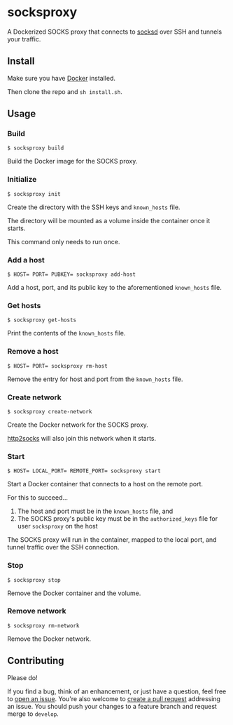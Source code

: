 # socksproxy

A Dockerized SOCKS proxy that connects to [socksd](https://github.com/zbo14/socksd) over SSH and tunnels your traffic.

## Install

Make sure you have [Docker](https://docs.docker.com/install/) installed.

Then clone the repo and `sh install.sh`.

## Usage

### Build

`$ socksproxy build`

Build the Docker image for the SOCKS proxy.

### Initialize

`$ socksproxy init`

Create the directory with the SSH keys and `known_hosts` file.

The directory will be mounted as a volume inside the container once it starts.

This command only needs to run once.

### Add a host

`$ HOST= PORT= PUBKEY= socksproxy add-host`

Add a host, port, and its public key to the aforementioned `known_hosts` file.

### Get hosts

`$ socksproxy get-hosts`

Print the contents of the `known_hosts` file.

### Remove a host

`$ HOST= PORT= socksproxy rm-host`

Remove the entry for host and port from the `known_hosts` file.

### Create network

`$ socksproxy create-network`

Create the Docker network for the SOCKS proxy.

[http2socks](https://github.com/zbo14/http2socks) will also join this network when it starts.

### Start

`$ HOST= LOCAL_PORT= REMOTE_PORT= socksproxy start`

Start a Docker container that connects to a host on the remote port.

For this to succeed...
1. The host and port must be in the `known_hosts` file, and
2. The SOCKS proxy's public key must be in the `authorized_keys` file for user `socksproxy` on the host

The SOCKS proxy will run in the container, mapped to the local port, and tunnel traffic over the SSH connection.

### Stop

`$ socksproxy stop`

Remove the Docker container and the volume.

### Remove network

`$ socksproxy rm-network`

Remove the Docker network.

## Contributing

Please do!

If you find a bug, think of an enhancement, or just have a question, feel free to [open an issue](https://github.com/zbo14/socksproxy/issues/new). You're also welcome to [create a pull request](https://github.com/zbo14/socksproxy/compare/develop...) addressing an issue. You should push your changes to a feature branch and request merge to `develop`.
